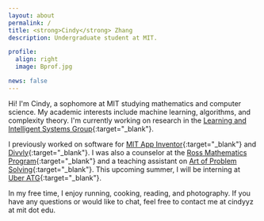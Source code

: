 ```yaml
---
layout: about
permalink: /
title: <strong>Cindy</strong> Zhang
description: Undergraduate student at MIT.

profile:
  align: right
  image: Bprof.jpg

news: false
---
```


Hi! I'm Cindy, a sophomore at MIT studying mathematics and computer science. My academic interests include machine learning, algorithms, and complexity theory. I'm currently working on research in the [Learning and Intelligent Systems Group](http://lis.csail.mit.edu/web/){:target="\_blank"}.

I previously worked on software for [MIT App Inventor](https://appinventor.mit.edu/explore/){:target="\_blank"} and [Divvly](https://divvly.com/){:target="\_blank"}. I was also a counselor at the [Ross Mathematics Program](https://rossprogram.org/){:target="\_blank"} and a teaching assistant on [Art of Problem Solving](https://artofproblemsolving.com/){:target="\_blank"}. This upcoming summer, I will be interning at [Uber ATG](https://www.uber.com/us/en/atg/){:target="\_blank"}.

In my free time, I enjoy running, cooking, reading, and photography. If you have any questions or would like to chat, feel free to contact me at cindyyz at mit dot edu.
